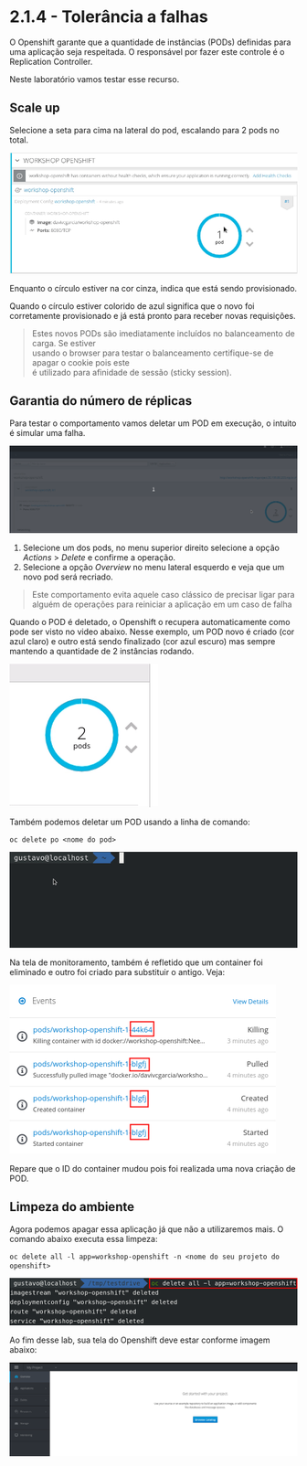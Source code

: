 # 2.1.4 - Tolerância a falhas

O Openshift garante que a quantidade de instâncias \(PODs\) definidas para uma aplicação seja respeitada. O responsável por fazer este controle é o Replication Controller.

Neste laboratório vamos testar esse recurso.

## Scale up

Selecione a seta para cima na lateral do pod, escalando para 2 pods no total.

![](../../.gitbook/assets/scale-out.gif)

Enquanto o círculo estiver na cor cinza, indica que está sendo provisionado.

Quando o círculo estiver colorido de azul significa que o novo foi corretamente provisionado e já está pronto para receber novas requisições.

> Estes novos PODs são imediatamente incluídos no balanceamento de carga. Se estiver  
> usando o browser para testar o balanceamento certifique-se de apagar o cookie pois este  
> é utilizado para afinidade de sessão \(sticky session\).

## Garantia do número de réplicas

Para testar o comportamento vamos deletar um POD em execução, o intuito é simular uma falha.

![](../../.gitbook/assets/delete-pod.gif.gif)

1. Selecione um dos pods, no menu superior direito selecione a opção _Actions_ &gt; _Delete_ e confirme a operação.
2. Selecione a opção _Overview_ no menu lateral esquerdo e veja que um novo pod será recriado.

> Este comportamento evita aquele caso clássico de precisar ligar para alguém de operações para reiniciar a aplicação em um caso de falha

Quando o POD é deletado, o Openshift o recupera automaticamente como pode ser visto no video abaixo. Nesse exemplo, um POD novo é criado \(cor azul claro\) e outro está sendo finalizado \(cor azul escuro\) mas sempre mantendo a quantidade de 2 instâncias rodando.

![](../../.gitbook/assets/deleting.gif)

Também podemos deletar um POD usando a linha de comando:

```text
oc delete po <nome do pod>
```

![](../../.gitbook/assets/delete-pod%20%281%29.gif)

Na tela de monitoramento, também é refletido que um container foi eliminado e outro foi criado para substituir o antigo. Veja:

![](../../.gitbook/assets/selection_235.png)

Repare que o ID do container mudou pois foi realizada uma nova criação de POD.

## Limpeza do ambiente

Agora podemos apagar essa aplicação já que não a utilizaremos mais. O comando abaixo executa essa limpeza:

```text
oc delete all -l app=workshop-openshift -n <nome do seu projeto do openshift>
```

![](../../.gitbook/assets/selection_086%20%281%29.png)

Ao fim desse lab, sua tela do Openshift deve estar conforme imagem abaixo:

![](../../.gitbook/assets/selection_236.png)

